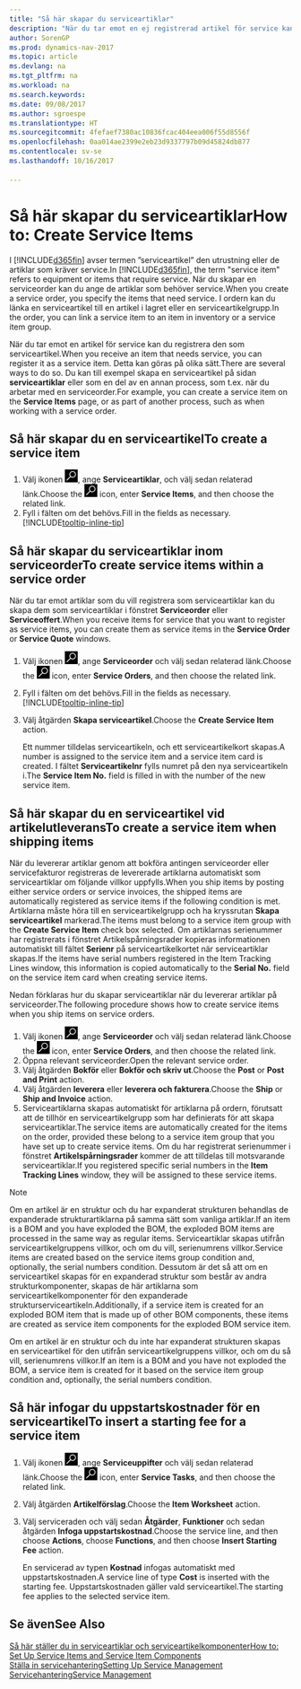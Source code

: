 ```yaml
---
title: "Så här skapar du serviceartiklar"
description: "När du tar emot en ej registrerad artikel för service kan du registrera den som serviceartikel."
author: SorenGP
ms.prod: dynamics-nav-2017
ms.topic: article
ms.devlang: na
ms.tgt_pltfrm: na
ms.workload: na
ms.search.keywords: 
ms.date: 09/08/2017
ms.author: sgroespe
ms.translationtype: HT
ms.sourcegitcommit: 4fefaef7380ac10836fcac404eea006f55d8556f
ms.openlocfilehash: 0aa014ae2399e2eb23d9337797b09d45824db877
ms.contentlocale: sv-se
ms.lasthandoff: 10/16/2017

---
```

# <a name="how-to-create-service-items"></a><span data-ttu-id="626c7-103">Så här skapar du serviceartiklar</span><span class="sxs-lookup"><span data-stu-id="626c7-103">How to: Create Service Items</span></span>
<span data-ttu-id="626c7-104">I [!INCLUDE[d365fin](includes/d365fin_md.md)] avser termen ”serviceartikel” den utrustning eller de artiklar som kräver service.</span><span class="sxs-lookup"><span data-stu-id="626c7-104">In [!INCLUDE[d365fin](includes/d365fin_md.md)], the term "service item" refers to equipment or items that require service.</span></span> <span data-ttu-id="626c7-105">När du skapar en serviceorder kan du ange de artiklar som behöver service.</span><span class="sxs-lookup"><span data-stu-id="626c7-105">When you create a service order, you specify the items that need service.</span></span> <span data-ttu-id="626c7-106">I ordern kan du länka en serviceartikel till en artikel i lagret eller en serviceartikelgrupp.</span><span class="sxs-lookup"><span data-stu-id="626c7-106">In the order, you can link a service item to an item in inventory or a service item group.</span></span>    

<span data-ttu-id="626c7-107">När du tar emot en artikel för service kan du registrera den som serviceartikel.</span><span class="sxs-lookup"><span data-stu-id="626c7-107">When you receive an item that needs service, you can register it as a service item.</span></span> <span data-ttu-id="626c7-108">Detta kan göras på olika sätt.</span><span class="sxs-lookup"><span data-stu-id="626c7-108">There are several ways to do so.</span></span> <span data-ttu-id="626c7-109">Du kan till exempel skapa en serviceartikel på sidan **serviceartiklar** eller som en del av en annan process, som t.ex. när du arbetar med en serviceorder.</span><span class="sxs-lookup"><span data-stu-id="626c7-109">For example, you can create a service item on the **Service Items** page, or as part of another process, such as when working with a service order.</span></span>   

## <a name="to-create-a-service-item"></a><span data-ttu-id="626c7-110">Så här skapar du en serviceartikel</span><span class="sxs-lookup"><span data-stu-id="626c7-110">To create a service item</span></span>  
1. <span data-ttu-id="626c7-111">Välj ikonen ![Söka efter sida eller rapport](media/ui-search/search_small.png "ikonen Söka efter sida eller rapport"), ange **Serviceartiklar**, och välj sedan relaterad länk.</span><span class="sxs-lookup"><span data-stu-id="626c7-111">Choose the ![Search for Page or Report](media/ui-search/search_small.png "Search for Page or Report icon") icon, enter **Service Items**, and then choose the related link.</span></span>
2. <span data-ttu-id="626c7-112">Fyll i fälten om det behövs.</span><span class="sxs-lookup"><span data-stu-id="626c7-112">Fill in the fields as necessary.</span></span> [!INCLUDE[tooltip-inline-tip](includes/tooltip-inline-tip_md.md)]  

## <a name="to-create-service-items-within-a-service-order"></a><span data-ttu-id="626c7-113">Så här skapar du serviceartiklar inom serviceorder</span><span class="sxs-lookup"><span data-stu-id="626c7-113">To create service items within a service order</span></span>  
<span data-ttu-id="626c7-114">När du tar emot artiklar som du vill registrera som serviceartiklar kan du skapa dem som serviceartiklar i fönstret **Serviceorder** eller **Serviceoffert**.</span><span class="sxs-lookup"><span data-stu-id="626c7-114">When you receive items for service that you want to register as service items, you can create them as service items in the **Service Order** or **Service Quote** windows.</span></span>  

1. <span data-ttu-id="626c7-115">Välj ikonen ![Söka efter sida eller rapport](media/ui-search/search_small.png "ikonen Söka efter sida eller rapport"), ange **Serviceorder** och välj sedan relaterad länk.</span><span class="sxs-lookup"><span data-stu-id="626c7-115">Choose the ![Search for Page or Report](media/ui-search/search_small.png "Search for Page or Report icon") icon, enter **Service Orders**, and then choose the related link.</span></span>  
2. <span data-ttu-id="626c7-116">Fyll i fälten om det behövs.</span><span class="sxs-lookup"><span data-stu-id="626c7-116">Fill in the fields as necessary.</span></span> [!INCLUDE[tooltip-inline-tip](includes/tooltip-inline-tip_md.md)]  
3. <span data-ttu-id="626c7-117">Välj åtgärden **Skapa serviceartikel**.</span><span class="sxs-lookup"><span data-stu-id="626c7-117">Choose the **Create Service Item** action.</span></span>  

    <span data-ttu-id="626c7-118">Ett nummer tilldelas serviceartikeln, och ett serviceartikelkort skapas.</span><span class="sxs-lookup"><span data-stu-id="626c7-118">A number is assigned to the service item and a service item card is created.</span></span> <span data-ttu-id="626c7-119">I fältet **Serviceartikelnr** fylls numret på den nya serviceartikeln i.</span><span class="sxs-lookup"><span data-stu-id="626c7-119">The **Service Item No.** field is filled in with the number of the new service item.</span></span>

## <a name="to-create-a-service-item-when-shipping-items"></a><span data-ttu-id="626c7-120">Så här skapar du en serviceartikel vid artikelutleverans</span><span class="sxs-lookup"><span data-stu-id="626c7-120">To create a service item when shipping items</span></span>  
<span data-ttu-id="626c7-121">När du levererar artiklar genom att bokföra antingen serviceorder eller servicefakturor registreras de levererade artiklarna automatiskt som serviceartiklar om följande villkor uppfylls.</span><span class="sxs-lookup"><span data-stu-id="626c7-121">When you ship items by posting either service orders or service invoices, the shipped items are automatically registered as service items if the following condition is met.</span></span> <span data-ttu-id="626c7-122">Artiklarna måste höra till en serviceartikelgrupp och ha kryssrutan **Skapa serviceartikel** markerad.</span><span class="sxs-lookup"><span data-stu-id="626c7-122">The items must belong to a service item group with the **Create Service Item** check box selected.</span></span> <span data-ttu-id="626c7-123">Om artiklarnas serienummer har registrerats i fönstret Artikelspårningsrader kopieras informationen automatiskt till fältet **Serienr** på serviceartikelkortet när serviceartiklar skapas.</span><span class="sxs-lookup"><span data-stu-id="626c7-123">If the items have serial numbers registered in the Item Tracking Lines window, this information is copied automatically to the **Serial No.** field on the service item card when creating service items.</span></span>  

<span data-ttu-id="626c7-124">Nedan förklaras hur du skapar serviceartiklar när du levererar artiklar på serviceorder.</span><span class="sxs-lookup"><span data-stu-id="626c7-124">The following procedure shows how to create service items when you ship items on service orders.</span></span>  

1. <span data-ttu-id="626c7-125">Välj ikonen ![Söka efter sida eller rapport](media/ui-search/search_small.png "ikonen Söka efter sida eller rapport"), ange **Serviceorder** och välj sedan relaterad länk.</span><span class="sxs-lookup"><span data-stu-id="626c7-125">Choose the ![Search for Page or Report](media/ui-search/search_small.png "Search for Page or Report icon") icon, enter **Service Orders**, and then choose the related link.</span></span>  
2. <span data-ttu-id="626c7-126">Öppna relevant serviceorder.</span><span class="sxs-lookup"><span data-stu-id="626c7-126">Open the relevant service order.</span></span>  
3. <span data-ttu-id="626c7-127">Välj åtgärden **Bokför** eller **Bokför och skriv ut**.</span><span class="sxs-lookup"><span data-stu-id="626c7-127">Choose the **Post** or **Post and Print** action.</span></span>  
4. <span data-ttu-id="626c7-128">Välj åtgärden **leverera** eller **leverera och fakturera**.</span><span class="sxs-lookup"><span data-stu-id="626c7-128">Choose the **Ship** or **Ship and Invoice** action.</span></span>  
5. <span data-ttu-id="626c7-129">Serviceartiklarna skapas automatiskt för artiklarna på ordern, förutsatt att de tillhör en serviceartikelgrupp som har definierats för att skapa serviceartiklar.</span><span class="sxs-lookup"><span data-stu-id="626c7-129">The service items are automatically created for the items on the order, provided these belong to a service item group that you have set up to create service items.</span></span> <span data-ttu-id="626c7-130">Om du har registrerat serienummer i fönstret **Artikelspårningsrader** kommer de att tilldelas till motsvarande serviceartiklar.</span><span class="sxs-lookup"><span data-stu-id="626c7-130">If you registered specific serial numbers in the **Item Tracking Lines** window, they will be assigned to these service items.</span></span>  

> [!NOTE]  
>  <span data-ttu-id="626c7-131">Om en artikel är en struktur och du har expanderat strukturen behandlas de expanderade strukturartiklarna på samma sätt som vanliga artiklar.</span><span class="sxs-lookup"><span data-stu-id="626c7-131">If an item is a BOM and you have exploded the BOM, the exploded BOM items are processed in the same way as regular items.</span></span> <span data-ttu-id="626c7-132">Serviceartiklar skapas utifrån serviceartikelgruppens villkor, och om du vill, serienumrens villkor.</span><span class="sxs-lookup"><span data-stu-id="626c7-132">Service items are created based on the service items group condition and, optionally, the serial numbers condition.</span></span> <span data-ttu-id="626c7-133">Dessutom är det så att om en serviceartikel skapas för en expanderad struktur som består av andra strukturkomponenter, skapas de här artiklarna som serviceartikelkomponenter för den expanderade strukturserviceartikeln.</span><span class="sxs-lookup"><span data-stu-id="626c7-133">Additionally, if a service item is created for an exploded BOM item that is made up of other BOM components, these items are created as service item components for the exploded BOM service item.</span></span>  
>   
>  <span data-ttu-id="626c7-134">Om en artikel är en struktur och du inte har expanderat strukturen skapas en serviceartikel för den utifrån serviceartikelgruppens villkor, och om du så vill, serienumrens villkor.</span><span class="sxs-lookup"><span data-stu-id="626c7-134">If an item is a BOM and you have not exploded the BOM, a service item is created for it based on the service item group condition and, optionally, the serial numbers condition.</span></span>  

## <a name="to-insert-a-starting-fee-for-a-service-item"></a><span data-ttu-id="626c7-135">Så här infogar du uppstartskostnader för en serviceartikel</span><span class="sxs-lookup"><span data-stu-id="626c7-135">To insert a starting fee for a service item</span></span>
1. <span data-ttu-id="626c7-136">Välj ikonen ![Söka efter sida eller rapport](media/ui-search/search_small.png "ikonen Söka efter sida eller rapport"), ange **Serviceuppifter** och välj sedan relaterad länk.</span><span class="sxs-lookup"><span data-stu-id="626c7-136">Choose the ![Search for Page or Report](media/ui-search/search_small.png "Search for Page or Report icon") icon, enter **Service Tasks**, and then choose the related link.</span></span>
2. <span data-ttu-id="626c7-137">Välj åtgärden **Artikelförslag**.</span><span class="sxs-lookup"><span data-stu-id="626c7-137">Choose the **Item Worksheet** action.</span></span>
3. <span data-ttu-id="626c7-138">Välj serviceraden och välj sedan **Åtgärder**, **Funktioner** och sedan åtgärden **Infoga uppstartskostnad**.</span><span class="sxs-lookup"><span data-stu-id="626c7-138">Choose the service line, and then choose **Actions**, choose **Functions**, and then choose **Insert Starting Fee** action.</span></span>  

    <span data-ttu-id="626c7-139">En servicerad av typen **Kostnad** infogas automatiskt med uppstartskostnaden.</span><span class="sxs-lookup"><span data-stu-id="626c7-139">A service line of type **Cost** is inserted with the starting fee.</span></span> <span data-ttu-id="626c7-140">Uppstartskostnaden gäller vald serviceartikel.</span><span class="sxs-lookup"><span data-stu-id="626c7-140">The starting fee applies to the selected service item.</span></span>

## <a name="see-also"></a><span data-ttu-id="626c7-141">Se även</span><span class="sxs-lookup"><span data-stu-id="626c7-141">See Also</span></span>  
[<span data-ttu-id="626c7-142">Så här ställer du in serviceartiklar och serviceartikelkomponenter</span><span class="sxs-lookup"><span data-stu-id="626c7-142">How to: Set Up Service Items and Service Item Components</span></span>](service-how-setup-service-items.md)  
[<span data-ttu-id="626c7-143">Ställa in servicehantering</span><span class="sxs-lookup"><span data-stu-id="626c7-143">Setting Up Service Management</span></span>](service-setup-service.md)  
[<span data-ttu-id="626c7-144">Servicehantering</span><span class="sxs-lookup"><span data-stu-id="626c7-144">Service Management</span></span>](service-service.md)  

